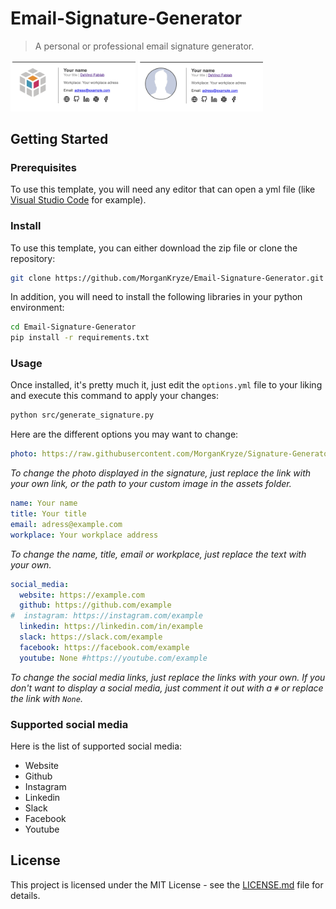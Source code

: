 # Email-Signature-Generator

> A personal or professional email signature generator.

<p float="left">
  <img src="src/resources/screenshot_logo.png" width="200" />
  <img src="src/resources/screenshot_photo.png" width="200" />
</p>

## Getting Started

### Prerequisites

To use this template, you will need any editor that can open a yml file (like [Visual Studio Code](https://code.visualstudio.com/) for example).

### Install

To use this template, you can either download the zip file or clone the repository:

```bash
git clone https://github.com/MorganKryze/Email-Signature-Generator.git
```

In addition, you will need to install the following libraries in your python environment:

```bash
cd Email-Signature-Generator
pip install -r requirements.txt
```

### Usage

Once installed, it's pretty much it, just edit the `options.yml` file to your liking and execute this command to apply your changes:

```bash
python src/generate_signature.py
```

Here are the different options you may want to change:

```yml
photo: https://raw.githubusercontent.com/MorganKryze/Signature-Generator/main/src/resources/default.jpg
```
*To change the photo displayed in the signature, just replace the link with your own link, or the path to your custom image in the assets folder.*

```yml
name: Your name
title: Your title
email: adress@example.com
workplace: Your workplace address
```
*To change the name, title, email or workplace, just replace the text with your own.*

```yml
social_media:
  website: https://example.com
  github: https://github.com/example
#  instagram: https://instagram.com/example
  linkedin: https://linkedin.com/in/example
  slack: https://slack.com/example
  facebook: https://facebook.com/example
  youtube: None #https://youtube.com/example
```
*To change the social media links, just replace the links with your own. If you don't want to display a social media, just comment it out with a `#` or replace the link with `None`.*

### Supported social media

Here is the list of supported social media:

* Website
* Github
* Instagram
* Linkedin
* Slack
* Facebook
* Youtube

## License

This project is licensed under the MIT License - see the [LICENSE.md](LICENSE) file for details.
